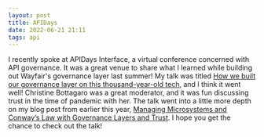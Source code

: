 ```yaml
---
layout: post 
title: APIDays
date: 2022-06-21 21:11 
tags: api
---
```


I recently spoke at APIDays Interface, a virtual conference concerned with API governance. It was a great venue to share what I learned while building out Wayfair's governance layer last summer! My talk was titled [How we built our governance layer on this thousand-year-old tech](https://youtu.be/7jRMk4pFU6k), and I think it went well! Christine Bottagaro was a great moderator, and it was fun discussing trust in the time of pandemic with her. The talk went into a little more depth on my blog post from earlier this year, [Managing Microsystems and Conway’s Law with Governance Layers and Trust](https://www.aboutwayfair.com/careers/tech-blog/managing-microsystems-and-conways-law-with-governance-layers-and-trust). I hope you get the chance to check out the talk!